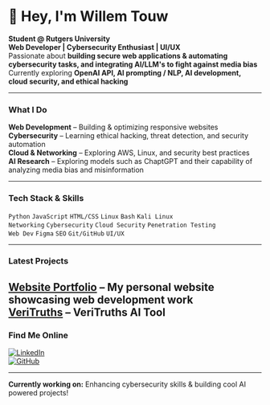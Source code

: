 # 👋 Hey, I'm Willem Touw  

**Student @ Rutgers University**  
**Web Developer | Cybersecurity Enthusiast | UI/UX**  
Passionate about **building secure web applications & automating cybersecurity tasks, and integrating AI/LLM's to fight against media bias**  
Currently exploring **OpenAI API, AI prompting / NLP, AI development, cloud security, and ethical hacking**  

---

###  **What I Do**  
**Web Development** – Building & optimizing responsive websites  
**Cybersecurity** – Learning ethical hacking, threat detection, and security automation  
**Cloud & Networking** – Exploring AWS, Linux, and security best practices  
**AI Research** – Exploring models such as ChaptGPT and their capability of analyzing media bias and misinformation  

---

### **Tech Stack & Skills**  
`Python` `JavaScript` `HTML/CSS` `Linux` `Bash` `Kali Linux`  
`Networking` `Cybersecurity` `Cloud Security` `Penetration Testing`  
`Web Dev` `Figma` `SEO` `Git/GitHub` `UI/UX`

---

###  **Latest Projects**  
**[Website Portfolio](https://willemtouw.com)** – My personal website showcasing web development work  
**[VeriTruths](https://github.com/wiltouw/Veritruths-/tree/main)** – VeriTruths AI Tool  
---

### **Find Me Online**  
[![LinkedIn](https://img.shields.io/badge/LinkedIn-Connect-blue)](https://www.linkedin.com/in/willemtouw/)  
[![GitHub](https://img.shields.io/badge/GitHub-Follow-black)](https://github.com/wiltouw)  

---

 **Currently working on:** Enhancing cybersecurity skills & building cool AI powered projects!  
